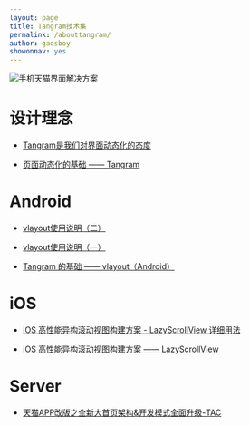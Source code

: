 ```yaml
---
layout: page
title: Tangram技术集
permalink: /abouttangram/
author: gaosboy
showonnav: yes
---
```


![手机天猫界面解决方案][image-1]

# 设计理念
+ [Tangram是我们对界面动态化的态度][1]

+ [页面动态化的基础 —— Tangram][2]

# Android
+ [vlayout使用说明（二）][3]

+ [vlayout使用说明（一）][4]

+ [Tangram 的基础 —— vlayout（Android）][5]

# iOS
+ [iOS 高性能异构滚动视图构建方案 - LazyScrollView 详细用法][6]

+ [iOS 高性能异构滚动视图构建方案 —— LazyScrollView][7]

# Server
+ [天猫APP改版之全新大首页架构&开发模式全面升级-TAC][8]


[1]:	http://pingguohe.net/2017/03/30/what-is-tangram.html
[2]:	http://pingguohe.net/2016/12/20/Tangram-design-and-practice.html
[3]:	http://pingguohe.net/2017/03/03/vlayout-guide-2.html
[4]:	http://pingguohe.net/2017/03/03/vlayout-guide-1.html
[5]:	http://pingguohe.net/2017/02/28/vlayout-design.html
[6]:	http://pingguohe.net/2017/03/02/lazyScrollView-demo.html
[7]:	http://pingguohe.net/2016/01/31/lazyscroll.html
[8]:   http://pingguohe.net/2017/08/02/tac-1.0.html

[image-1]:	https://gw.alicdn.com/tps/TB16xwrOpXXXXc.XFXXXXXXXXXX-2880-1402.png_400x400.jpg "Tangram"